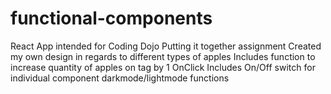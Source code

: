 # functional-components
React App intended for Coding Dojo Putting it together assignment  Created my own design in regards to different types of apples Includes function to increase quantity of apples on tag by 1 OnClick  Includes On/Off switch for individual component darkmode/lightmode functions
